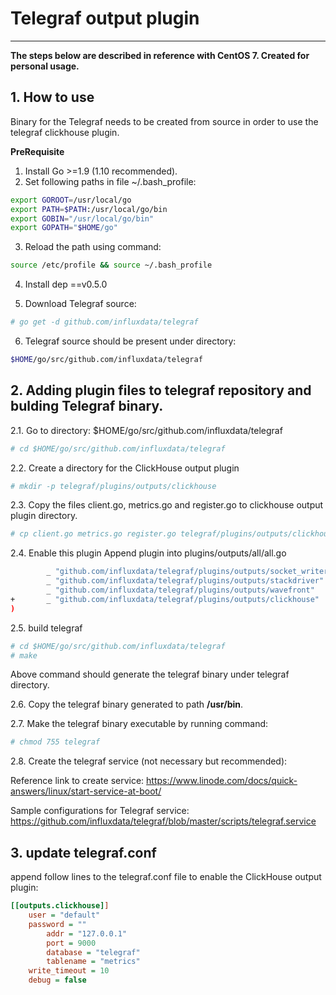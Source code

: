 # Telegraf output plugin 
-----

**The steps below are described in reference with CentOS 7. Created for personal usage.**

## 1. How to use

Binary for the Telegraf needs to be created from source in order to use the telegraf clickhouse plugin.

**PreRequisite**

1. Install Go >=1.9 (1.10 recommended).
2. Set following paths in file ~/.bash_profile: 
```bash
export GOROOT=/usr/local/go
export PATH=$PATH:/usr/local/go/bin
export GOBIN="/usr/local/go/bin"
export GOPATH="$HOME/go"
```
3. Reload the path using command: 
```bash
source /etc/profile && source ~/.bash_profile
```
4. Install dep ==v0.5.0

5. Download Telegraf source: 
```bash
# go get -d github.com/influxdata/telegraf
```
6. Telegraf source should be present under directory:
```bash
$HOME/go/src/github.com/influxdata/telegraf
```


## 2. Adding plugin files to telegraf repository and bulding Telegraf binary.

2.1. Go to directory: $HOME/go/src/github.com/influxdata/telegraf
```bash
# cd $HOME/go/src/github.com/influxdata/telegraf
```
2.2. Create a directory for the ClickHouse output plugin

```bash
# mkdir -p telegraf/plugins/outputs/clickhouse
```

2.3. Copy the files client.go, metrics.go and register.go to clickhouse output plugin directory.

```bash
# cp client.go metrics.go register.go telegraf/plugins/outputs/clickhouse
```

2.4. Enable this plugin
Append plugin into plugins/outputs/all/all.go
```bash
        _ "github.com/influxdata/telegraf/plugins/outputs/socket_writer"
        _ "github.com/influxdata/telegraf/plugins/outputs/stackdriver"
        _ "github.com/influxdata/telegraf/plugins/outputs/wavefront"
+       _ "github.com/influxdata/telegraf/plugins/outputs/clickhouse"
)
```
2.5. build telegraf 

```bash
# cd $HOME/go/src/github.com/influxdata/telegraf
# make
```
Above command should generate the telegraf binary under telegraf directory.

2.6. Copy the telegraf binary generated to path **/usr/bin**.

2.7. Make the telegraf binary executable by running command:
```bash
# chmod 755 telegraf
```
2.8. Create the telegraf service (not necessary but recommended):

Reference link to create service: https://www.linode.com/docs/quick-answers/linux/start-service-at-boot/

Sample configurations for Telegraf service: https://github.com/influxdata/telegraf/blob/master/scripts/telegraf.service


## 3. update telegraf.conf
append follow lines to the telegraf.conf file to enable the ClickHouse output plugin:

```ini
[[outputs.clickhouse]]
	user = "default"
	password = ""
        addr = "127.0.0.1"
        port = 9000
        database = "telegraf"
        tablename = "metrics"
	write_timeout = 10
	debug = false
```
